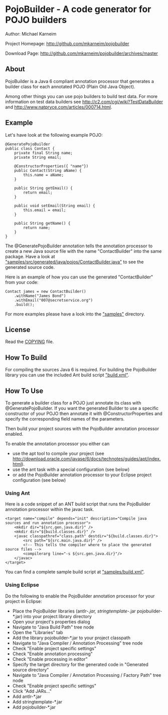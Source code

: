 PojoBuilder -  A code generator for POJO builders
================================================= 

Author: Michael Karneim

Project Homepage: http://github.com/mkarneim/pojobuilder

Download Page: http://github.com/mkarneim/pojobuilder/archives/master

About
-----

PojoBuilder is a Java 6 compliant annotation processor that generates a builder class for 
each annotated POJO (Plain Old Java Object).

Among other things you can use pojo builders to build test data. For more information on test data builders 
see http://c2.com/cgi/wiki?TestDataBuilder and http://www.natpryce.com/articles/000714.html.

Example
-------

Let's have look at the following example POJO:

	@GeneratePojoBuilder
	public class Contact { 
		private final String name;
		private String email;
	
		@ConstructorProperties({ "name"})
		public Contact(String aName) {
			this.name = aName;
		}
	
		public String getEmail() {
			return email;
		}
	
		public void setEmail(String email) {
			this.email = email;
		}
	
		public String getName() {
			return name;
		}
	}

The @GeneratePojoBuilder annotation tells the annotation processor to create a new Java source file with 
the name "ContactBuilder" into the same package.
Have a look at ["samples/src/generated/java/pojos/ContactBuilder.java"] to see the generated source code.

Here is an example of how you can use the generated "ContactBuilder" from your code:


	Contact james = new ContactBuilder()
		.withName("James Bond")
		.withEmail("007@secretservice.org")
		.build();


For more examples please have a look into the ["samples"] directory.    

License
-------

Read the [COPYING] file.

How To Build
------------

For compiling the sources Java 6 is required.
For building the PojoBuilder library you can use the included Ant build script ["build.xml"]. 


How To Use
----------

To generate a builder class for a POJO just annotate its class with 
@GeneratePojoBuilder. If you want the generated Builder to use a specific constructor of your POJO
then annotate it with @ConstructorProperties and specify the corresponding field names of the parameters.

Then build your project sources with the PojoBuilder annotation processor enabled.

To enable the annotation processor you either can

* use the apt tool to compile your project (see http://download.oracle.com/javase/6/docs/technotes/guides/apt/index.html). 
* use the <javac> ant task with a special configuration (see below)
* or add the PojoBuilder annotation processor to your Eclipse project configuration (see below)

### Using Ant

Here is a code snippet of an ANT build script that runs the PojoBuilder annotation processor within the javac task. 


    <target name="compile" depends="init" description="Compile java sources and run annotation processor">
    	<mkdir dir="${src.gen.java.dir}" />
    	<mkdir dir="${build.classes.dir}" />
    	<javac classpathref="class.path" destdir="${build.classes.dir}">
    		<src path="${src.main.java.dir}" />
    		<!-- This tells the compiler where to place the generated source files -->
    		<compilerarg line="-s ${src.gen.java.dir}"/>
    	</javac>
    </target>


You can find a complete sample build script at ["samples/build.xml"].

### Using Eclipse

Do the following to enable the PojoBuilder annotation processor for your project in Eclipse:

* Place the PojoBuilder libraries (antlr-*.jar, stringtemplate-*.jar pojobuilder-*.jar) into your project library directory 
* Open your project's properties dialog
* Navigate to "Java Build Path" tree node
* Open the "Libraries" tab
* Add the library pojobuilder-*.jar to your project classpath
* Navigate to "Java Compiler / Annotation Processing" tree node
* Check "Enable project specific settings"
* Check "Enable annotation processing"
* Check "Enable processing in editor"
* Specify the target directory for the generated code in "Generated source directory"
* Navigate to "Java Compiler / Annotation Processing / Factory Path" tree node
* Check "Enable project specific settings"
* Click "Add JARs..."
* Add antlr-*.jar
* Add stringtemplate-*.jar
* Add pojobuilder-*.jar

["samples"]: http://github.com/mkarneim/pojobuilder/blob/master/samples
[COPYING]: http://github.com/mkarneim/pojobuilder/blob/master/COPYING
["build.xml"]: http://github.com/mkarneim/pojobuilder/blob/master/build.xml
["samples/build.xml"]: http://github.com/mkarneim/pojobuilder/blob/master/samples/build.xml
["samples/src/generated/java/pojos/ContactBuilder.java"]: http://github.com/mkarneim/pojobuilder/blob/master/samples/src/generated/java/pojos/ContactBuilder.java
